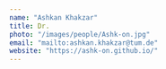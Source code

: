 ```yaml
---
name: "Ashkan Khakzar"
title: Dr.
photo: "/images/people/Ashk-on.jpg"
email: "mailto:ashkan.khakzar@tum.de"
website: "https://ashk-on.github.io/"
---
```

